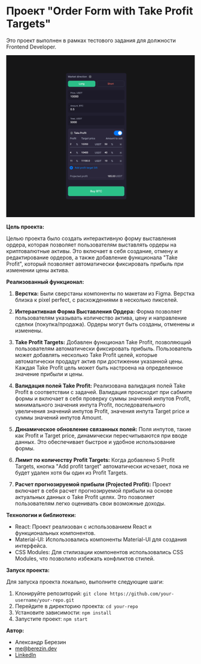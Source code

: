 # **Проект "Order Form with Take Profit Targets"**

Это проект выполнен в рамках тестового задания для должности Frontend Developer.

![Order Form](/images/order-form.png)

**Цель проекта:**

Целью проекта было создать интерактивную форму выставления ордера, которая позволяет пользователям выставлять ордеры на криптовалютные активы. Это включает в себя создание, отмену и редактирование ордеров, а также добавление функционала "Take Profit", который позволяет автоматически фиксировать прибыль при изменении цены актива.

**Реализованный функционал:**

1. **Верстка:** Были сверстаны компоненты по макетам из Figma. Верстка близка к pixel perfect, с расхождениями в несколько пикселей.

2. **Интерактивная Форма Выставления Ордера:** Форма позволяет пользователям указывать количество актива, цену и направление сделки (покупка/продажа). Ордеры могут быть созданы, отменены и изменены.

3. **Take Profit Targets:** Добавлен функционал Take Profit, позволяющий пользователям автоматически фиксировать прибыль. Пользователь может добавлять несколько Take Profit целей, которые автоматически продадут актив при достижении указанной цены. Каждая Take Profit цель может быть настроена на определенное значение прибыли и цены.

4. **Валидация полей Take Profit:** Реализована валидация полей Take Profit в соответствии с задачей. Валидация происходит при сабмите формы и включает в себя проверку суммы значений инпутов Profit, минимального значения инпута Profit, последовательного увеличения значений инпутов Profit, значения инпута Target price и суммы значений инпутов Amount.

5. **Динамическое обновление связанных полей:** Поля инпутов, такие как Profit и Target price, динамически пересчитываются при вводе данных. Это обеспечивает быстрое и удобное использование формы.

6. **Лимит по количеству Profit Targets:** Когда добавлено 5 Profit Targets, кнопка "Add profit target" автоматически исчезает, пока не будет удален хотя бы один из Profit Targets.

7. **Расчет прогнозируемой прибыли (Projected Profit):** Проект включает в себя расчет прогнозируемой прибыли на основе актуальных данных о Take Profit целях. Это позволяет пользователям легко оценивать свои возможные доходы.

**Технологии и библиотеки:**

- React: Проект реализован с использованием React и функциональных компонентов.
- Material-UI: Использовались компоненты Material-UI для создания интерфейса.
- CSS Modules: Для стилизации компонентов использовались CSS Modules, что позволило избежать конфликтов стилей.

**Запуск проекта:**

Для запуска проекта локально, выполните следующие шаги:

1. Клонируйте репозиторий: `git clone https://github.com/your-username/your-repo.git`
2. Перейдите в директорию проекта: `cd your-repo`
3. Установите зависимости: `npm install`
4. Запустите проект: `npm start`

**Автор:**

- Александр Березин
- me@berezin.dev
- [LinkedIn](https://www.linkedin.com/in/alex-birchman/)
